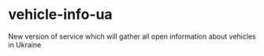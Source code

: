 # vehicle-info-ua
New version of service which will gather all open information about vehicles in Ukraine
